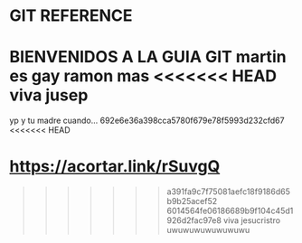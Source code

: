 # GIT REFERENCE

BIENVENIDOS A LA GUIA GIT
martin es gay
ramon mas
<<<<<<< HEAD
viva jusep
=======
yp y tu madre cuando...
692e6e36a398cca5780f679e78f5993d232cfd67
<<<<<<< HEAD

https://acortar.link/rSuvgQ
=======
>>>>>>> a391fa9c7f75081aefc18f9186d65b9b25acef52
>>>>>>> 6014564fe06186689b9f104c45d1926d2fac97e8
viva jesucristro uwuwuwuwuwuwuwu